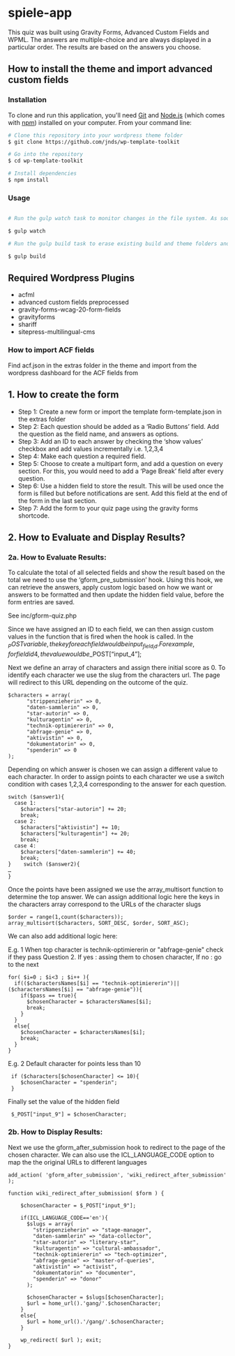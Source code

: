 # spiele-app

This quiz was built using Gravity Forms, Advanced Custom Fields and WPML. The answers are multiple-choice and are always displayed in a particular order. The results are based on the answers you choose.

## How to install the theme and import advanced custom fields

### Installation

To clone and run this application, you'll need [Git](https://git-scm.com) and [Node.js](https://nodejs.org/en/download/) (which comes with [npm](http://npmjs.com)) installed on your computer. From your command line:

```bash
# Clone this repository into your wordpress theme folder
$ git clone https://github.com/jnds/wp-template-toolkit

# Go into the repository
$ cd wp-template-toolkit

# Install dependencies
$ npm install
```


### Usage

```bash

# Run the gulp watch task to monitor changes in the file system. As soon as you save a file, it is preprocessed as needed and the browser is refreshed

$ gulp watch

# Run the gulp build task to erase existing build and theme folders and compile the latest version

$ gulp build

```
## Required Wordpress Plugins
- acfml
- advanced custom fields preprocessed
- gravity-forms-wcag-20-form-fields
- gravityforms
- shariff
- sitepress-multilingual-cms

### How to import ACF fields
Find acf.json in the extras folder in the theme and import from the wordpress dashboard for the ACF fields from

## 1. How to create the form

-	Step 1: Create a new form or import the template form-template.json in the extras folder
-	Step 2: Each question should be added as a ‘Radio Buttons’ field. Add the question as the field name, and answers as options.
-	Step 3: Add an ID to each answer by checking the ‘show values’ checkbox and add values incrementally i.e. 1,2,3,4
-	Step 4: Make each question a required field.
-	Step 5: Choose to create a multipart form, and add a question on every section. For this, you would need to add a ‘Page Break’ field after every question.
-	Step 6: Use a hidden field to store the result. This will be used once the form is filled but before notifications are sent. Add this field at the end of the form in the last section.
-	Step 7: Add the form to your quiz page using the gravity forms shortcode.

## 2. How to Evaluate and Display Results?

### 2a. How to Evaluate Results:

To calculate the total of all selected fields and show the result based on the total we need to use the ‘gform_pre_submission’ hook. Using this hook, we can retrieve the answers, apply custom logic based on how we want or answers to be formatted and then update the hidden field value, before the form entries are saved.

See inc/gform-quiz.php

Since we have assigned an ID to each field, we can then assign custom values in the function that is fired when the hook is called. In the $_POST variable, the key for each field would be input_{field_id}. For example, for field id 4, the value would be $_POST[“input_4”];

Next we define an array of characters and assign there initial score as 0. To identify each character we use the slug from the characters url. The page will redirect to this URL depending on the outcome of the quiz.

    $characters = array(
          "strippenzieherin" => 0,
          "daten-sammlerin" => 0,
          "star-autorin" => 0,
          "kulturagentin" => 0,
          "technik-optimiererin" => 0,
          "abfrage-genie" => 0,
          "aktivistin" => 0,
          "dokumentatorin" => 0,
          "spenderin" => 0
    );

Depending on which answer is chosen we can assign a different value to each character. In order to assign points to each character we use a switch condition with cases 1,2,3,4 corresponding to the answer for each question.

    switch ($answer1){
      case 1:
        $characters["star-autorin"] += 20;
        break;
      case 2:
        $characters["aktivistin"] += 10;
        $characters["kulturagentin"] += 20;
        break;
      case 4:
        $characters["daten-sammlerin"] += 40;
        break;
    }    switch ($answer2){
	…
    }

Once the points have been assigned we use the array_multisort function to determine the top answer. We can assign additional logic here
the keys in the characters array correspond to the URLs of the character slugs

    $order = range(1,count($characters));
    array_multisort($characters, SORT_DESC, $order, SORT_ASC);

We can also add additional logic here:

E.g. 1 When top character is technik-optimiererin or "abfrage-genie" check if they pass Question 2. If yes : assing them to chosen character, If no : go to the next

    for( $i=0 ; $i<3 ; $i++ ){
      if(($charactersNames[$i] == "technik-optimiererin")||($charactersNames[$i] == "abfrage-genie")){
        if($pass == true){
          $chosenCharacter = $charactersNames[$i];
          break;
        }
      }
      else{
        $chosenCharacter = $charactersNames[$i];
        break;
      }
    }

E.g. 2 Default character for points less than 10

     if ($characters[$chosenCharacter] <= 10){
        $chosenCharacter = "spenderin";
     }


Finally set the value of the hidden field

     $_POST["input_9"] = $chosenCharacter;


### 2b. How to Display Results:

Next we use the gform_after_submission hook to redirect to the page of the chosen character. We can also use the ICL_LANGUAGE_CODE option to map the the original URLs to different languages

    add_action( 'gform_after_submission', 'wiki_redirect_after_submission' );

    function wiki_redirect_after_submission( $form ) {

        $chosenCharacter = $_POST["input_9"];

        if(ICL_LANGUAGE_CODE=='en'){
          $slugs = array(
            "strippenzieherin" => "stage-manager",
            "daten-sammlerin" => "data-collector",
            "star-autorin" => "literary-star",
            "kulturagentin" => "cultural-ambassador",
            "technik-optimiererin" => "tech-optimizer",
            "abfrage-genie" => "master-of-queries",
            "aktivistin" => "activist",
            "dokumentatorin" => "documenter",
            "spenderin" => "donor"
          );

          $chosenCharacter = $slugs[$chosenCharacter];
          $url = home_url().'gang/'.$chosenCharacter;
        }
        else{
          $url = home_url().'/gang/'.$chosenCharacter;
        }

        wp_redirect( $url ); exit;
    }

